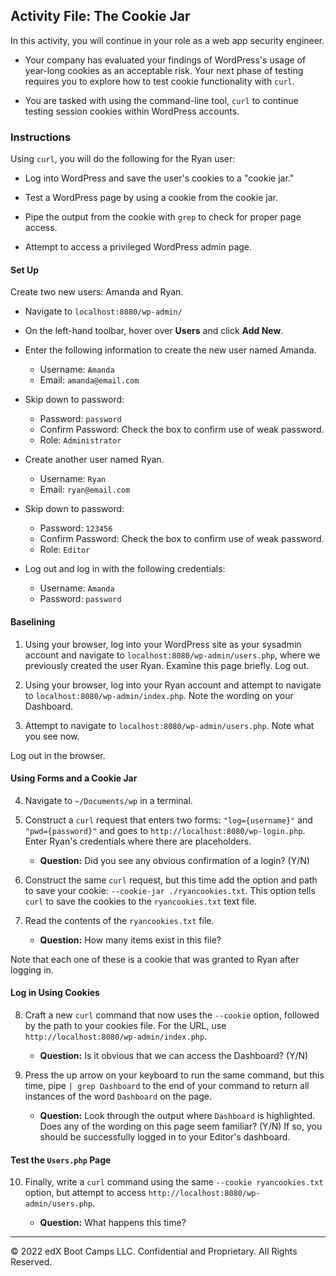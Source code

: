 ## Activity File: The Cookie Jar

In this activity, you will continue in your role as a  web app security engineer.

- Your company has evaluated your findings of WordPress's usage of year-long cookies as an acceptable risk. Your next phase of testing requires you to explore how to test cookie functionality with `curl`.

- You are tasked with using the command-line tool, `curl` to continue testing session cookies within WordPress accounts.


### Instructions

Using `curl`, you will do the following for the Ryan user:

  - Log into WordPress and save the user's cookies to a "cookie jar."

  - Test a WordPress page by using a cookie from the cookie jar.

  - Pipe the output from the cookie with `grep` to check for proper page access.

  - Attempt to access a privileged WordPress admin page.

#### Set Up

Create two new users: Amanda and Ryan.   

  - Navigate to `localhost:8080/wp-admin/`
  - On the left-hand toolbar, hover over **Users** and click **Add New**.
  - Enter the following information to create the new user named Amanda.
    - Username: `Amanda`
    - Email: `amanda@email.com`
  
  - Skip down to password:
    - Password: `password`
    - Confirm Password: Check the box to confirm use of weak password.
    - Role: `Administrator`

- Create another user named Ryan.
    - Username: `Ryan`
    - Email: `ryan@email.com`

- Skip down to password:
    - Password: `123456`
    - Confirm Password: Check the box to confirm use of weak password.
    - Role: `Editor`

- Log out and log in with the following credentials:
  - Username: `Amanda`
  - Password: `password`


#### Baselining

1. Using your browser, log into your WordPress site as your sysadmin account and navigate to `localhost:8080/wp-admin/users.php`, where we previously created the user Ryan. Examine this page briefly. Log out.

2. Using your browser, log into your Ryan account and attempt to navigate to `localhost:8080/wp-admin/index.php`. Note the wording on your Dashboard.

3. Attempt to navigate to `localhost:8080/wp-admin/users.php`. Note what you see now.

Log out in the browser.

#### Using Forms and a Cookie Jar

4. Navigate to `~/Documents/wp` in a terminal.

5. Construct a `curl` request that enters two forms: `"log={username}"` and `"pwd={password}"` and goes to `http://localhost:8080/wp-login.php`. Enter Ryan's credentials where there are placeholders.

    - **Question:** Did you see any obvious confirmation of a login? (Y/N)

6. Construct the same `curl` request, but this time add the option and path to save your cookie: `--cookie-jar ./ryancookies.txt`. This option tells `curl` to save the cookies to the `ryancookies.txt` text file.

7. Read the contents of the `ryancookies.txt` file.

    - **Question:** How many items exist in this file?

Note that each one of these is a cookie that was granted to Ryan after logging in.

#### Log in Using Cookies

8. Craft a new `curl` command that now uses the `--cookie` option, followed by the path to your cookies file. For the URL, use `http://localhost:8080/wp-admin/index.php`.

    - **Question:** Is it obvious that we can access the Dashboard? (Y/N)

9. Press the up arrow on your keyboard to run the same command, but this time, pipe `| grep Dashboard` to the end of your command to return all instances of the word `Dashboard` on the page.

    - **Question:**  Look through the output where `Dashboard` is highlighted. Does any of the wording on this page seem familiar? (Y/N) If so, you should be successfully logged in to your Editor's dashboard.

#### Test the `Users.php` Page

10. Finally, write a `curl` command using the same `--cookie ryancookies.txt` option, but attempt to access `http://localhost:8080/wp-admin/users.php`.

    - **Question:** What happens this time?


---
© 2022 edX Boot Camps LLC. Confidential and Proprietary. All Rights Reserved.  